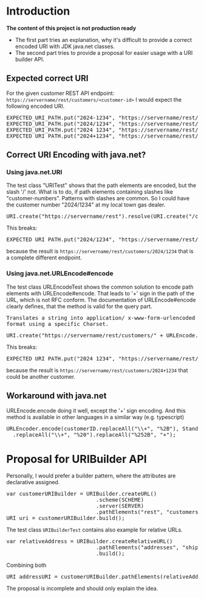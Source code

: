# Introduction

<b>The content of this project is not production ready</b>

* The first part tries an explanation, why it's difficult to provide a correct encoded URI with JDK java.net classes.
* The second part tries to provide a proposal for easier usage with a URI builder API.


## Expected correct URI

For the given customer REST API endpoint:
`https://servername/rest/customers/<customer-id>`
I would expect the following encoded URI.

<pre>
EXPECTED_URI_PATH.put("2024-1234", "https://servername/rest/customers/2024-1234");
EXPECTED_URI_PATH.put("2024/1234", "https://servername/rest/customers/2024%2F1234");
EXPECTED_URI_PATH.put("2024 1234", "https://servername/rest/customers/2024%201234");
EXPECTED_URI_PATH.put("2024+1234", "https://servername/rest/customers/2024+1234");
</pre>

## Correct URI Encoding with java.net?

### Using java.net.URI

The test class "URITest" shows that the path elements are encoded, but the slash '/' not.
What is to do, if path elements containing slashes like "customer-numbers". 
Patterns with slashes are common. So I could have the customer number "2024/1234" at my local town gas dealer.

<pre>
URI.create("https://servername/rest").resolve(URI.create("/customers/" + customerID));
</pre>

This breaks:
<pre>
EXPECTED_URI_PATH.put("2024/1234", "https://servername/rest/customers/2024%2F1234");
</pre>
because the result is `https://servername/rest/customers/2024/1234` that is a complete different endpoint.

### Using java.net.URLEncode#encode

The test class URLEncodeTest shows the common solution to encode path elements with URLEncode#encode.
That leads to '+' sign in the path of the URL, which is not RFC conform.
The documentation of URLEncode#encode clearly defines, that the method is valid for the query part.
<pre>
Translates a string into application/ x-www-form-urlencoded
format using a specific Charset.
</pre>

<pre>
URI.create("https://servername/rest/customers/" + URLEncode.encode(customerID));
</pre>

This breaks:
<pre>
EXPECTED_URI_PATH.put("2024 1234", "https://servername/rest/customers/2024%201234");
</pre>
because the result is `https://servername/rest/customers/2024+1234` that could be another customer.

## Workaround with java.net

URLEncode.encode doing it well, except the '+' sign encoding. And this method is available in other languages in a similar way (e.g. typescript)
<pre>
URLEncoder.encode(customerID.replaceAll("\\+", "%2B"), StandardCharsets.UTF_8)
  .replaceAll("\\+", "%20").replaceAll("%252B", "+");
</pre>

# Proposal for URIBuilder API

Personally, I would prefer a builder pattern, where the attributes are declarative assigned.

<pre>
var customerURIBuilder = URIBuilder.createURL()
                            .scheme(SCHEME)
                            .server(SERVER)
                            .pathElements("rest", "customers", "2024/1234");
URI uri = customerURIBuilder.build();
</pre>

The test class `URIBuilderTest` contains also example for relative URLs.

<pre>
var relativeAddress = URIBuilder.createRelativeURL()
                            .pathElements("addresses", "shipping address")
                            .build();
</pre>

Combining both
<pre>
URI addressURI = customerURIBuilder.pathElements(relativeAddress.getPathElements()).build();
</pre>

The proposal is incomplete and should only explain the idea.
